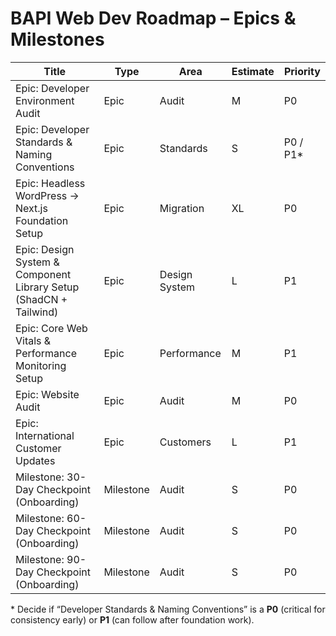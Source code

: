 # BAPI Web Dev Roadmap – Epics & Milestones

| Title                                                      | Type      | Area          | Estimate | Priority |
|------------------------------------------------------------|-----------|--------------|----------|----------|
| Epic: Developer Environment Audit                          | Epic      | Audit        | M        | P0       |
| Epic: Developer Standards & Naming Conventions             | Epic      | Standards    | S        | P0 / P1* |
| Epic: Headless WordPress → Next.js Foundation Setup        | Epic      | Migration    | XL       | P0       |
| Epic: Design System & Component Library Setup (ShadCN + Tailwind) | Epic | Design System | L        | P1       |
| Epic: Core Web Vitals & Performance Monitoring Setup       | Epic      | Performance  | M        | P1       |
| Epic: Website Audit                                        | Epic      | Audit        | M        | P0       |
| Epic: International Customer Updates                       | Epic      | Customers    | L        | P1       |
| Milestone: 30-Day Checkpoint (Onboarding)                  | Milestone | Audit        | S        | P0       |
| Milestone: 60-Day Checkpoint (Onboarding)                  | Milestone | Audit        | S        | P0       |
| Milestone: 90-Day Checkpoint (Onboarding)                  | Milestone | Audit        | S        | P0       |

\* Decide if “Developer Standards & Naming Conventions” is a **P0** (critical for consistency early) or **P1** (can follow after foundation work).
